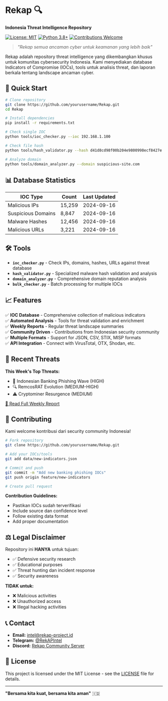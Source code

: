 # Rekap 🔍
**Indonesia Threat Intelligence Repository**

[![License: MIT](https://img.shields.io/badge/License-MIT-yellow.svg)](https://opensource.org/licenses/MIT)
[![Python 3.8+](https://img.shields.io/badge/python-3.8+-blue.svg)](https://www.python.org/downloads/)
[![Contributions Welcome](https://img.shields.io/badge/contributions-welcome-brightgreen.svg?style=flat)](CONTRIBUTING.md)

> *"Rekap semua ancaman cyber untuk keamanan yang lebih baik"*

Rekap adalah repository threat intelligence yang dikembangkan khusus untuk komunitas cybersecurity Indonesia. Kami menyediakan database Indicators of Compromise (IOCs), tools untuk analisis threat, dan laporan berkala tentang landscape ancaman cyber.

## 🚀 Quick Start

```bash
# Clone repository
git clone https://github.com/yourusername/Rekap.git
cd Rekap

# Install dependencies
pip install -r requirements.txt

# Check single IOC
python tools/ioc_checker.py --ioc 192.168.1.100

# Check file hash
python tools/hash_validator.py --hash d41d8cd98f00b204e9800998ecf8427e

# Analyze domain
python tools/domain_analyzer.py --domain suspicious-site.com
```

## 📊 Database Statistics

| IOC Type | Count | Last Updated |
|----------|-------|--------------|
| Malicious IPs | 15,259 | 2024-09-16 |
| Suspicious Domains | 8,847 | 2024-09-16 |
| Malware Hashes | 12,456 | 2024-09-16 |
| Malicious URLs | 3,221 | 2024-09-16 |

## 🛠️ Tools

- **`ioc_checker.py`** - Check IPs, domains, hashes, URLs against threat database
- **`hash_validator.py`** - Specialized malware hash validation and analysis
- **`domain_analyzer.py`** - Comprehensive domain reputation analysis  
- **`bulk_checker.py`** - Batch processing for multiple IOCs

## 📈 Features

✅ **IOC Database** - Comprehensive collection of malicious indicators  
✅ **Automated Analysis** - Tools for threat validation and enrichment  
✅ **Weekly Reports** - Regular threat landscape summaries  
✅ **Community Driven** - Contributions from Indonesian security community  
✅ **Multiple Formats** - Support for JSON, CSV, STIX, MISP formats  
✅ **API Integration** - Connect with VirusTotal, OTX, Shodan, etc.

## 📝 Recent Threats

**This Week's Top Threats:**
- 🚨 Indonesian Banking Phishing Wave (HIGH)
- 🔍 RemcosRAT Evolution (MEDIUM-HIGH) 
- ⚠️ Cryptominer Resurgence (MEDIUM)

[📄 Read Full Weekly Report](reports/weekly-summary.md)

## 🤝 Contributing

Kami welcome kontribusi dari security community Indonesia!

```bash
# Fork repository
git clone https://github.com/yourusername/Rekap.git

# Add your IOCs/tools
git add data/new-indicators.json

# Commit and push
git commit -m "Add new banking phishing IOCs"
git push origin feature/new-indicators

# Create pull request
```

**Contribution Guidelines:**
- Pastikan IOCs sudah terverifikasi
- Include source dan confidence level  
- Follow existing data format
- Add proper documentation

## ⚖️ Legal Disclaimer

Repository ini **HANYA** untuk tujuan:
- ✅ Defensive security research
- ✅ Educational purposes
- ✅ Threat hunting dan incident response  
- ✅ Security awareness

**TIDAK untuk:**
- ❌ Malicious activities
- ❌ Unauthorized access
- ❌ Illegal hacking activities

## 📞 Contact

- **Email:** intel@rekap-project.id
- **Telegram:** [@RekAPIntel](https://t.me/RekAPIntel)  
- **Discord:** [Rekap Community Server](https://discord.gg/rekap)

## 📄 License

This project is licensed under the MIT License - see the [LICENSE](LICENSE) file for details.

---

**"Bersama kita kuat, bersama kita aman"** 🇮🇩